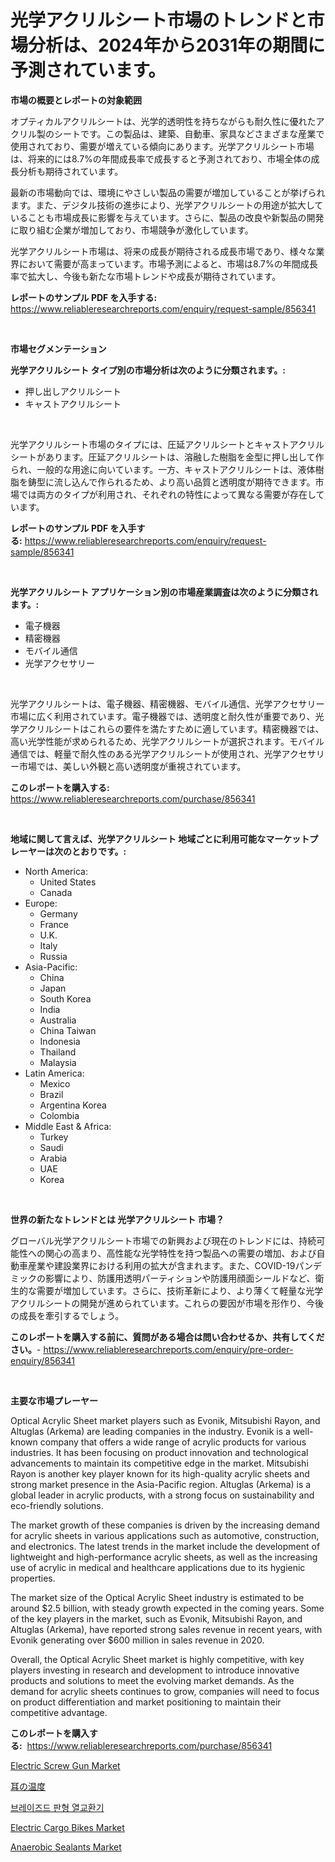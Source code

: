 <p><h1>光学アクリルシート市場のトレンドと市場分析は、2024年から2031年の期間に予測されています。</h1></p><p><strong>市場の概要とレポートの対象範囲</strong></p>
<p><p>オプティカルアクリルシートは、光学的透明性を持ちながらも耐久性に優れたアクリル製のシートです。この製品は、建築、自動車、家具などさまざまな産業で使用されており、需要が増えている傾向にあります。光学アクリルシート市場は、将来的には8.7%の年間成長率で成長すると予測されており、市場全体の成長分析も期待されています。</p><p>最新の市場動向では、環境にやさしい製品の需要が増加していることが挙げられます。また、デジタル技術の進歩により、光学アクリルシートの用途が拡大していることも市場成長に影響を与えています。さらに、製品の改良や新製品の開発に取り組む企業が増加しており、市場競争が激化しています。</p><p>光学アクリルシート市場は、将来の成長が期待される成長市場であり、様々な業界において需要が高まっています。市場予測によると、市場は8.7%の年間成長率で拡大し、今後も新たな市場トレンドや成長が期待されています。</p></p>
<p><strong>レポートのサンプル PDF を入手する:</strong> <a href="https://www.reliableresearchreports.com/enquiry/request-sample/856341">https://www.reliableresearchreports.com/enquiry/request-sample/856341</a></p>
<p>&nbsp;</p>
<p><strong>市場セグメンテーション</strong></p>
<p><strong>光学アクリルシート タイプ別の市場分析は次のように分類されます。:</strong></p>
<p><ul><li>押し出しアクリルシート</li><li>キャストアクリルシート</li></ul></p>
<p>&nbsp;</p>
<p><p>光学アクリルシート市場のタイプには、圧延アクリルシートとキャストアクリルシートがあります。圧延アクリルシートは、溶融した樹脂を金型に押し出して作られ、一般的な用途に向いています。一方、キャストアクリルシートは、液体樹脂を鋳型に流し込んで作られるため、より高い品質と透明度が期待できます。市場では両方のタイプが利用され、それぞれの特性によって異なる需要が存在しています。</p></p>
<p><strong>レポートのサンプル PDF を入手する:</strong>&nbsp;<a href="https://www.reliableresearchreports.com/enquiry/request-sample/856341">https://www.reliableresearchreports.com/enquiry/request-sample/856341</a></p>
<p>&nbsp;</p>
<p><strong> 光学アクリルシート アプリケーション別の市場産業調査は次のように分類されます。:</strong></p>
<p><ul><li>電子機器</li><li>精密機器</li><li>モバイル通信</li><li>光学アクセサリー</li></ul></p>
<p>&nbsp;</p>
<p><p>光学アクリルシートは、電子機器、精密機器、モバイル通信、光学アクセサリー市場に広く利用されています。電子機器では、透明度と耐久性が重要であり、光学アクリルシートはこれらの要件を満たすために適しています。精密機器では、高い光学性能が求められるため、光学アクリルシートが選択されます。モバイル通信では、軽量で耐久性のある光学アクリルシートが使用され、光学アクセサリー市場では、美しい外観と高い透明度が重視されています。</p></p>
<p><strong>このレポートを購入する:</strong>&nbsp; <a href="https://www.reliableresearchreports.com/purchase/856341">https://www.reliableresearchreports.com/purchase/856341</a></p>
<p>&nbsp;</p>
<p><strong>地域に関して言えば、光学アクリルシート 地域ごとに利用可能なマーケットプレーヤーは次のとおりです。:</strong></p>
<p><ul>
    <li>
        North America:
        <ul>
            <li>United States</li>
            <li>Canada</li>
        </ul>
    </li>
    <li>
        Europe:
        <ul>
            <li>Germany</li>
            <li>France</li>
            <li>U.K.</li>
            <li>Italy</li>
            <li>Russia</li>
        </ul>
    </li>
    <li>
        Asia-Pacific:
        <ul>
            <li>China</li>
            <li>Japan</li>
            <li>South Korea</li>
            <li>India</li>
            <li>Australia</li>
            <li>China Taiwan</li>
            <li>Indonesia</li>
            <li>Thailand</li>
            <li>Malaysia</li>
        </ul>
    </li>
    <li>
        Latin America:
        <ul>
            <li>Mexico</li>
            <li>Brazil</li>
            <li>Argentina Korea</li>
            <li>Colombia</li>
        </ul>
    </li>
    <li>
        Middle East & Africa:
        <ul>
            <li>Turkey</li>
            <li>Saudi</li>
            <li>Arabia</li>
            <li>UAE</li>
            <li>Korea</li>
        </ul>
    </li>
    </ul></p>
<p>&nbsp;</p>
<p><strong>世界の新たなトレンドとは 光学アクリルシート 市場？</strong></p>
<p><p>グローバル光学アクリルシート市場での新興および現在のトレンドには、持続可能性への関心の高まり、高性能な光学特性を持つ製品への需要の増加、および自動車産業や建設業界における利用の拡大が含まれます。また、COVID-19パンデミックの影響により、防護用透明パーティションや防護用顔面シールドなど、衛生的な需要が増加しています。さらに、技術革新により、より薄くて軽量な光学アクリルシートの開発が進められています。これらの要因が市場を形作り、今後の成長を牽引するでしょう。</p></p>
<p><strong>このレポートを購入する前に、質問がある場合は問い合わせるか、共有してください。</strong>- <a href="https://www.reliableresearchreports.com/enquiry/pre-order-enquiry/856341">https://www.reliableresearchreports.com/enquiry/pre-order-enquiry/856341</a></p>
<p>&nbsp;</p>
<p><strong>主要な市場プレーヤー</strong></p>
<p><p>Optical Acrylic Sheet market players such as Evonik, Mitsubishi Rayon, and Altuglas (Arkema) are leading companies in the industry. Evonik is a well-known company that offers a wide range of acrylic products for various industries. It has been focusing on product innovation and technological advancements to maintain its competitive edge in the market. Mitsubishi Rayon is another key player known for its high-quality acrylic sheets and strong market presence in the Asia-Pacific region. Altuglas (Arkema) is a global leader in acrylic products, with a strong focus on sustainability and eco-friendly solutions.</p><p>The market growth of these companies is driven by the increasing demand for acrylic sheets in various applications such as automotive, construction, and electronics. The latest trends in the market include the development of lightweight and high-performance acrylic sheets, as well as the increasing use of acrylic in medical and healthcare applications due to its hygienic properties.</p><p>The market size of the Optical Acrylic Sheet industry is estimated to be around $2.5 billion, with steady growth expected in the coming years. Some of the key players in the market, such as Evonik, Mitsubishi Rayon, and Altuglas (Arkema), have reported strong sales revenue in recent years, with Evonik generating over $600 million in sales revenue in 2020.</p><p>Overall, the Optical Acrylic Sheet market is highly competitive, with key players investing in research and development to introduce innovative products and solutions to meet the evolving market demands. As the demand for acrylic sheets continues to grow, companies will need to focus on product differentiation and market positioning to maintain their competitive advantage.</p></p>
<p><strong>このレポートを購入する:</strong>&nbsp;&nbsp;<a href="https://www.reliableresearchreports.com/purchase/856341">https://www.reliableresearchreports.com/purchase/856341</a></p>
<p><p><a href="https://view.publitas.com/reportprime-1/global-electric-screw-gun-market-by-types-applications-and-major-players-with-regional-growth-rate-analysis-and-development-situation-from-2024-to-2031/">Electric Screw Gun Market</a></p><p><a href="https://github.com/oqxogxyvqe90775/Market-Research-Report-List-1/blob/main/14396729144.md">耳の温度</a></p><p><a href="https://medium.com/@kelvinfeenrey98677/%EB%B8%8C%EB%9D%BC%EC%A6%A8-%ED%8C%90%EC%97%B4-%EC%97%B4%EA%B5%90%ED%99%98%EA%B8%B0-%EC%8B%9C%EC%9E%A5-%EC%A7%80%ED%91%9C-%ED%95%B4%EB%8F%85-%EC%8B%9C%EC%9E%A5-%EC%A0%90%EC%9C%A0%EC%9C%A8-%ED%8A%B8%EB%A0%8C%EB%93%9C-%EB%B0%8F-%EC%84%B1%EC%9E%A5-%ED%8C%A8%ED%84%B4-7b5d80433c50">브레이즈드 판형 열교환기</a></p><p><a href="https://issuu.com/reportprime-2/docs/electric-cargo-bikes-market-size-2030.pptx">Electric Cargo Bikes Market</a></p><p><a href="https://military-diascia-e68.notion.site/Anaerobic-Sealants-Market-Size-and-Growth-Market-Segmentation-Regional-and-Country-Breakdowns-and-b0fae67b3f9345c9b1c1296b97198256">Anaerobic Sealants Market</a></p></p>